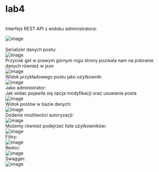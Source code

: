 # lab4
<br>
Interfejs REST API z widoku administratora:
<br>

![image](https://user-images.githubusercontent.com/56955430/146410635-ccb1ebf8-bb43-4b1e-ab22-0f347dd03135.png)
<br>
<br>
Serializer danych postu:
<br>
![image](https://user-images.githubusercontent.com/56955430/146412132-cf81fe07-dbdd-4984-80e0-b5a5826a0bc3.png)
<br>
Przycisk get w prawym górnym rogu strony pozwala nam na pobranie danych również w json
<br>
![image](https://user-images.githubusercontent.com/56955430/146412465-10ee975e-2662-4cd1-a245-5d5df67e2c4a.png)
<br>
Widok przykładowego postu jako użytkownik:
<br>
![image](https://user-images.githubusercontent.com/56955430/146412842-b88759fa-8ab8-48fa-b3a5-c77040762f98.png)
<br>
Jako administrator:
<br>
Jak widac pojawiła się opcja modyfikacji oraz usuwania posta
<br>
![image](https://user-images.githubusercontent.com/56955430/146414300-290919cc-81fc-401c-8688-92481ad51754.png)
<br>
Widok postów w bazie danych:
<br>
![image](https://user-images.githubusercontent.com/56955430/146414210-5ed48395-5d14-456d-b872-031e29965964.png)
<br>
Dodanie możliwości autoryzacji:
<br>
![image](https://user-images.githubusercontent.com/56955430/146414700-b666a0a9-4475-4989-99ca-8efe01f67e3c.png)
<br>
Możemy również podejrzeć liste użytkowników:
<br>
![image](https://user-images.githubusercontent.com/56955430/146415009-bf3e303a-fdc4-424a-83eb-d744cdd9bc7b.png)
<br>
Filtry:
<br>
![image](https://user-images.githubusercontent.com/56955430/146419134-3e3f1599-251c-4916-af42-db97ff2a6c0e.png)
<br>
Redoc:
<br>
![image](https://user-images.githubusercontent.com/56955430/146422342-d8af8d0e-d28b-4819-a819-f7363a32e7c8.png)
<br>
Swagger:
<br>
![image](https://user-images.githubusercontent.com/56955430/146422395-0b830750-de68-4f8d-ae65-9329ab65799c.png)
